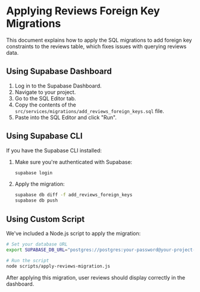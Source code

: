 
# Applying Reviews Foreign Key Migrations

This document explains how to apply the SQL migrations to add foreign key constraints to the reviews table, which fixes issues with querying reviews data.

## Using Supabase Dashboard

1. Log in to the Supabase Dashboard.
2. Navigate to your project.
3. Go to the SQL Editor tab.
4. Copy the contents of the `src/services/migrations/add_reviews_foreign_keys.sql` file.
5. Paste into the SQL Editor and click "Run".

## Using Supabase CLI

If you have the Supabase CLI installed:

1. Make sure you're authenticated with Supabase:
   ```bash
   supabase login
   ```

2. Apply the migration:
   ```bash
   supabase db diff -f add_reviews_foreign_keys
   supabase db push
   ```

## Using Custom Script

We've included a Node.js script to apply the migration:

```bash
# Set your database URL
export SUPABASE_DB_URL="postgres://postgres:your-password@your-project-ref.supabase.co:6543/postgres"

# Run the script
node scripts/apply-reviews-migration.js
```

After applying this migration, user reviews should display correctly in the dashboard.
